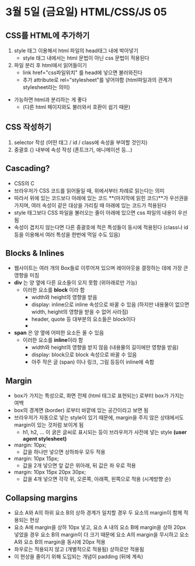 # 3월 5일 (금요일) HTML/CSS/JS 05

## CSS를 HTML에 추가하기

1. style 태그 이용해서 html 파일의 head태그 내에 박아넣기
   - style 태그 내에서는 html 문법이 아닌 css 문법이 적용된다
2. 파일 분리 후 html에서 읽어들이기
   - link href="css파일위치" 를 head에 넣으면 불러와진다
   - 추가 attribute로 rel="stylesheet"를 넣어야함 (html파일과의 관계가 stylesheet라는 의미)

- 가능하면 html과 분리하는 게 좋다
  - (다른 html 페이지와도 불러와서 호환이 쉽기 때문)

## CSS 작성하기

1. selector 작성 (어떤 태그 / id / class에 속성을 부여할 것인지)
2. 중괄호 {} 내부에 속성 작성 (폰트크기, 애니메이션 등...)

## Cascading?

- CSS의 C
- 브라우저가 CSS 코드를 읽어들일 때, 위에서부터 차례로 읽는다는 의미
- 따라서 위에 있는 코드보다 아래에 있는 코드 **(마지막에 읽힌 코드)**가 우선권을 가지며, 여러 속성이 같은 대상을 가리킬 때 아래에 있는 코드가 적용된다
- style 태그보다 CSS 파일을 불러오는 줄이 아래에 있으면 css 파일의 내용이 우선됨
- 속성이 겹치지 않는다면 다른 중괄호에 적은 특성들이 동시에 적용된다 (class나 id 등을 이용해서 여러 특성을 한번에 먹일 수도 있음)

## Blocks & Inlines

- 웹사이트는 여러 개의 Box들로 이루어져 있으며 레이아웃을 결정하는 데에 가장 큰 영향을 미침
- **div** 는 양 옆에 다른 요소들이 오지 못함 (위아래로만 가능)
  - 이러한 요소를 **block** 이라 함
    - width와 height의 영향을 받음
    - display: inline으로 inline 속성으로 바꿀 수 있음 (하지만 내용물이 없으면 width, height의 영향을 받을 수 없어 사라짐)
    - header, quote 등 대부분의 요소들은 block이다
    -
- **span** 은 양 옆에 어떠한 요소든 올 수 있음
  - 이러한 요소를 **inline**이라 함
    - width와 height의 영향을 받지 않음 (내용물의 길이에만 영향을 받음)
    - display: block으로 block 속성으로 바꿀 수 있음
    - 아주 작은 글 (span) 이나 링크, 그림 등등이 inline에 속함

## Margin

- box가 가지는 특성으로, 화면 전체 (html 태그로 표현되는) 로부터 box가 가지는 여백
- box의 경계면 (border) 로부터 바깥에 있는 공간이라고 보면 됨
- 브라우저가 자동으로 넣는 style이 있기 때문에, margin을 주지 않은 상태에서도 margin이 있는 것처럼 보이게 됨
  - h1, h2, ... 이 굵은 글씨로 표시되는 등이 브라우저가 사전에 넣는 style **(user agent stylesheet)**
- margin: 10px;
  - 값을 하나만 넣으면 상하좌우 모두 적용
- margin: 10px 15px;
  - 값을 2개 넣으면 앞 값은 위아래, 뒤 값은 좌 우로 적용
- margin: 10px 15px 20px 30px;
  - 값을 4개 넣으면 각각 위, 오른쪽, 아래쪽, 왼쪽으로 적용 (시계방향 순)

## Collapsing margins

- 요소 A와 A의 하위 요소 B의 상하 경계가 일치할 경우 두 요소의 margin이 함께 적용되는 현상
- 요소 A에 margin을 상하 10px 넣고, 요소 A 내의 요소 B에 margin을 상하 20px 넣었을 경우 요소 B의 margin이 더 크기 때문에 요소 A의 margin을 무시하고 요소 A와 요소 B의 margin을 동시에 20px 적용
- 좌우로는 적용되지 않고 (개별적으로 적용됨) 상하로만 적용됨
- 이 현상을 줄이기 위해 도입되는 개념이 padding (뒤에 계속)
